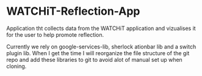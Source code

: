 WATCHiT-Reflection-App
======================

Application tht collects data from the WATCHiT application and vizualises it for the user to help promote reflection. 

Currently we rely on google-services-lib, sherlock ationbar lib and a switch plugin lib. When I get the time I will reorganize the
file structure of the git repo and add these libraries to git to avoid alot of manual set up when cloning. 
